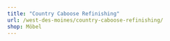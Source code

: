 ```yaml
---
title: "Country Caboose Refinishing"
url: /west-des-moines/country-caboose-refinishing/
shop: Möbel
---
```

